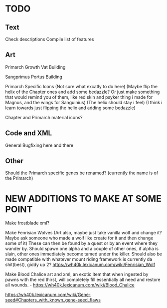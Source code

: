 # TODO

## Text
Check descriptions
Compile list of features

## Art
Primarch Growth Vat Building

Sangprimus Portus Building

Primarch Specific Icons (Not sure what excatly to do here) (Maybe flip the helix of the Chapter ones and add some bedazzle? Or just make something that would remind you of them, like red skin and psyker thing i made for Magnus, and the wings for Sanguinius) (The helix should stay i feel) (I think i learn towards just flipping the helix and adding some bedazzle)

Chapter and Primarch material icons?
    
## Code and XML
General Bugfixing here and there

## Other
Should the Primarch specific genes be renamed? (currently the name is of the Primarch)

# NEW ADDITIONS TO MAKE AT SOME POINT

Make frostblade xml?

Make Fenrisian Wolves (Art also, maybe just take vanilla wolf and change it? Maybe ask someone who made a wolf like create for it and then change some of it)
These can then be found by a quest or by an event where they wander by. 
Should spawn one alpha and a couple of other ones, if alpha is slain, other ones immediately become tamed under the killer. Should also be made compatible with whatever mount riding framework is currently da shit(best), giddy up 2?
https://wh40k.lexicanum.com/wiki/Fenrisian_Wolf 

Make Blood Chalice art and xml, an exotic item that when ingested by pawns with the red thirst, will completely fill essentially all need and restore all wounds. - https://wh40k.lexicanum.com/wiki/Blood_Chalice 


https://wh40k.lexicanum.com/wiki/Gene-seed#Chapters_with_known_gene-seed_flaws